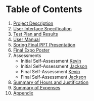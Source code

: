 # Table of Contents
1. [Project Description](Project-Description.md)
2. [User Interface Specification](User-Interface-Specification.pdf)
3. [Test Plan and Results](Assignments/Test-Plan.pdf)
4. [User Manual](User-Guide.md)
5. [Spring Final PPT Presentation](Assignments/Senior-Project-Final-Presentation_MediStore-Manager.pdf)
6. [Final Expo Poster](Assignments/Senior-Design-Poster_MediStore-Manager.pdf)
7. Assessments
     - Initial Self-Assessment [Kevin](Assignments/Essays/CapstoneAssessment_KevinSherman.pdf)
     - Initial Self-Assessment [Jackson](Assignments/Essays/Individual_Capstone_Assessment_JacksonRodgers.pdf)
     - Final Self-Assessment [Kevin]()
     - Final Self-Assessment [Jackson]()
8. [Summary of Hours and Justification](Summary-of-Hours.md)
9. [Summary of Expenses](Summary-of-Expenses.md)
10. [Appendix](Appendix.md)

